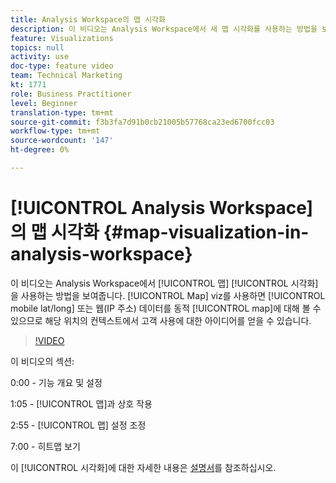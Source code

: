 ```yaml
---
title: Analysis Workspace의 맵 시각화
description: 이 비디오는 Analysis Workspace에서 새 맵 시각화를 사용하는 방법을 보여줍니다. 맵 보기를 사용하면 다이내믹 맵에 대해 모바일(위도/긴) 또는 웹(IP 주소) 데이터를 볼 수 있으므로 위치 컨텍스트에서 고객 사용에 대한 아이디어를 얻을 수 있습니다.
feature: Visualizations
topics: null
activity: use
doc-type: feature video
team: Technical Marketing
kt: 1771
role: Business Practitioner
level: Beginner
translation-type: tm+mt
source-git-commit: f3b3fa7d91b0cb21005b57768ca23ed6700fcc03
workflow-type: tm+mt
source-wordcount: '147'
ht-degree: 0%

---
```



# [!UICONTROL Analysis Workspace]  의 맵 시각화  {#map-visualization-in-analysis-workspace}

이 비디오는 Analysis Workspace에서 [!UICONTROL 맵] [!UICONTROL 시각화]을 사용하는 방법을 보여줍니다. [!UICONTROL Map] viz를 사용하면 [!UICONTROL mobile lat/long] 또는 웹(IP 주소) 데이터를 동적 [!UICONTROL map]에 대해 볼 수 있으므로 해당 위치의 컨텍스트에서 고객 사용에 대한 아이디어를 얻을 수 있습니다.

>[!VIDEO](https://video.tv.adobe.com/v/23559/?quality=12)

이 비디오의 섹션:

0:00 - 기능 개요 및 설정

1:05 - [!UICONTROL 맵]과 상호 작용

2:55 - [!UICONTROL 맵] 설정 조정

7:00 - 히트맵 보기

이 [!UICONTROL 시각화]에 대한 자세한 내용은 [설명서](https://marketing.adobe.com/resources/help/en_US/analytics/analysis-workspace/map-visualization.html)를 참조하십시오.
